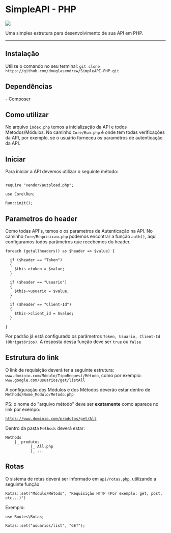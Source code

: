 <h1>SimpleAPI - PHP</h1>

<div>
<img src="https://img.shields.io/static/v1?label=PHP&message=v1.0&color=blue&style=for-the-badge&logo=PHP"/>
</div>

<p>Uma simples estrutura para desenvolvimento de sua API em PHP.</p>
<hr>

<h2>Instalação</h2>
<p>Utilize o comando no seu terminal: <code>git clone https://github.com/douglasendrew/SimpleAPI-PHP.git</code>
  
<h2>Dependências</h2>
<p>- Composer</p>

<h2>Como utilizar</h2>
<p>No arquivo <code>index.php</code> temos a inicialização da API e todos Métodos/Módulos. No caminho <code>Core/Run.php</code> é onde tem todas verificações da API, por exemplo, se o usuário forneceu os parametros de autenticação da API.</p>

<h2>Iniciar</h2>
<p>Para iniciar a API devemos utilizar o seguinte método:</p>

```` 

require "vendor/autoload.php";
  
use Core\Run;

Run::init();

````

<h2>Parametros do header</h2>
<p>Como todas API's, temos o os parametros de Autenticação na API. No caminho <code>Core/Requisicao.php</code> podemos encontrar a função <code>auth()</code>, aqui configuramos todos parâmetros que recebemos do header.</p>

```` 
foreach (getallheaders() as $header => $value) {

  if ($header == "Token")
  {
    $this->token = $value;
  }

  if ($header == "Usuario")
  {
    $this->usuario = $value;
  }

  if ($header == "Client-Id")
  {
    $this->client_id = $value;
  }
  
}

````

<p>Por padrão já está configurado os parâmetros <code>Token, Usuario, Client-Id (Obrigatórios)</code>. A resposta dessa função deve ser <code>true</code> ou <code>false</code>
  
<h2>Estrutura do link</h2>
<p>O link de requisição deverá ter a seguinte estrutura: <code>www.dominio.com/Módulo/TipoRequest/Método</code>, como por exemplo: <code>www.google.com/usuarios/get/listAll</code></p>

<p>A configuração dos Módulos e dos Métodos deverão estar dentro de <code>Methods/Nome_Modulo/Metodo.php</code></p>
<div>PS: o nome do "arquivo método" deve ser <b>exatamente</b> como aparece no link por exempo: </div>

<code>https://www.dominio.com/produtos/get/All</code>

<div>Dentro da pasta <code>Methods</code> deverá estar:</div>

```` 
Methods
    |_ produtos 
           |_ All.php
           |_ ...
````

<h2>Rotas</h2>
<p>O sistema de rotas deverá ser informado em <code>api/rotas.php</code>, utilizando a seguinte função</p>
<code>Rotas::set("Módulo/Método", "Requisição HTTP (Por exemplo: get, post, etc...)")</code></p>

<p>Exemplo: </p>

```` 
use Routes\Rotas;

Rotas::set("usuarios/list", "GET");
````
